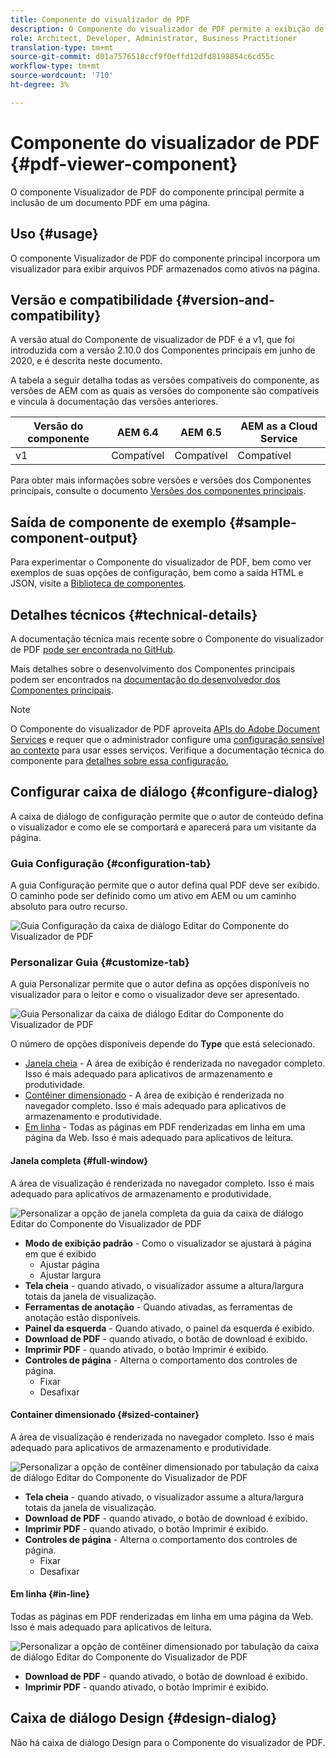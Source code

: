 ```yaml
---
title: Componente do visualizador de PDF
description: O Componente do visualizador de PDF permite a exibição de um documento PDF.
role: Architect, Developer, Administrator, Business Practitioner
translation-type: tm+mt
source-git-commit: d01a7576518ccf9f0effd12dfd8198854c6cd55c
workflow-type: tm+mt
source-wordcount: '710'
ht-degree: 3%

---
```



# Componente do visualizador de PDF {#pdf-viewer-component}

O componente Visualizador de PDF do componente principal permite a inclusão de um documento PDF em uma página.

## Uso {#usage}

O componente Visualizador de PDF do componente principal incorpora um visualizador para exibir arquivos PDF armazenados como ativos na página.

## Versão e compatibilidade {#version-and-compatibility}

A versão atual do Componente de visualizador de PDF é a v1, que foi introduzida com a versão 2.10.0 dos Componentes principais em junho de 2020, e é descrita neste documento.

A tabela a seguir detalha todas as versões compatíveis do componente, as versões de AEM com as quais as versões do componente são compatíveis e vincula à documentação das versões anteriores.

| Versão do componente | AEM 6.4 | AEM 6.5 | AEM as a Cloud Service |
|--- |--- |---|---|
| v1 | Compatível | Compatível | Compatível |

Para obter mais informações sobre versões e versões dos Componentes principais, consulte o documento [Versões dos componentes principais](/help/versions.md).

## Saída de componente de exemplo {#sample-component-output}

Para experimentar o Componente do visualizador de PDF, bem como ver exemplos de suas opções de configuração, bem como a saída HTML e JSON, visite a [Biblioteca de componentes](https://adobe.com/go/aem_cmp_library_pdfviewer).

## Detalhes técnicos {#technical-details}

A documentação técnica mais recente sobre o Componente do visualizador de PDF [pode ser encontrada no GitHub](https://adobe.com/go/aem_cmp_tech_pdfviewer_v1).

Mais detalhes sobre o desenvolvimento dos Componentes principais podem ser encontrados na [documentação do desenvolvedor dos Componentes principais](/help/developing/overview.md).

>[!NOTE]
>
>O Componente do visualizador de PDF aproveita [APIs do Adobe Document Services](https://www.adobe.io/apis/documentcloud/dcsdk.html) e requer que o administrador configure uma [configuração sensível ao contexto](/help/developing/context-aware-configs.md) para usar esses serviços. Verifique a documentação técnica do componente para [detalhes sobre essa configuração.](https://github.com/adobe/aem-core-wcm-components/tree/master/content/src/content/jcr_root/apps/core/wcm/components/pdfviewer/v1/pdfviewer#context-aware-config)

## Configurar caixa de diálogo {#configure-dialog}

A caixa de diálogo de configuração permite que o autor de conteúdo defina o visualizador e como ele se comportará e aparecerá para um visitante da página.

### Guia Configuração {#configuration-tab}

A guia Configuração permite que o autor defina qual PDF deve ser exibido. O caminho pode ser definido como um ativo em AEM ou um caminho absoluto para outro recurso.

![Guia Configuração da caixa de diálogo Editar do Componente do Visualizador de PDF](/help/assets/pdf-viewer-edit-configuration.png)

### Personalizar Guia {#customize-tab}

A guia Personalizar permite que o autor defina as opções disponíveis no visualizador para o leitor e como o visualizador deve ser apresentado.

![Guia Personalizar da caixa de diálogo Editar do Componente do Visualizador de PDF](/help/assets/pdf-viewer-edit-customize.png)

O número de opções disponíveis depende do **Type** que está selecionado.

* [Janela cheia](#full-window)  - A área de exibição é renderizada no navegador completo. Isso é mais adequado para aplicativos de armazenamento e produtividade.
* [Contêiner dimensionado](#sized-container)  - A área de exibição é renderizada no navegador completo. Isso é mais adequado para aplicativos de armazenamento e produtividade.
* [Em linha](#in-line)  - Todas as páginas em PDF renderizadas em linha em uma página da Web. Isso é mais adequado para aplicativos de leitura.

#### Janela completa {#full-window}

A área de visualização é renderizada no navegador completo. Isso é mais adequado para aplicativos de armazenamento e produtividade.

![Personalizar a opção de janela completa da guia da caixa de diálogo Editar do Componente do Visualizador de PDF](/help/assets/pdf-viewer-edit-customize-full.png)

* **Modo de exibição padrão**  - Como o visualizador se ajustará à página em que é exibido
   * Ajustar página
   * Ajustar largura
* **Tela cheia**  - quando ativado, o visualizador assume a altura/largura totais da janela de visualização.
* **Ferramentas de anotação**  - Quando ativadas, as ferramentas de anotação estão disponíveis.
* **Painel da esquerda**  - Quando ativado, o painel da esquerda é exibido.
* **Download de PDF**  - quando ativado, o botão de download é exibido.
* **Imprimir PDF**  - quando ativado, o botão Imprimir é exibido.
* **Controles de página**  - Alterna o comportamento dos controles de página.
   * Fixar
   * Desafixar

#### Container dimensionado {#sized-container}

A área de visualização é renderizada no navegador completo. Isso é mais adequado para aplicativos de armazenamento e produtividade.

![Personalizar a opção de contêiner dimensionado por tabulação da caixa de diálogo Editar do Componente do Visualizador de PDF](/help/assets/pdf-viewer-edit-customize-sized-container.png)

* **Tela cheia**  - quando ativado, o visualizador assume a altura/largura totais da janela de visualização.
* **Download de PDF**  - quando ativado, o botão de download é exibido.
* **Imprimir PDF**  - quando ativado, o botão Imprimir é exibido.
* **Controles de página**  - Alterna o comportamento dos controles de página.
   * Fixar
   * Desafixar

#### Em linha {#in-line}

Todas as páginas em PDF renderizadas em linha em uma página da Web. Isso é mais adequado para aplicativos de leitura.

![Personalizar a opção de contêiner dimensionado por tabulação da caixa de diálogo Editar do Componente do Visualizador de PDF](/help/assets/pdf-viewer-edit-customize-inline.png)

* **Download de PDF**  - quando ativado, o botão de download é exibido.
* **Imprimir PDF**  - quando ativado, o botão Imprimir é exibido.

## Caixa de diálogo Design {#design-dialog}

Não há caixa de diálogo Design para o Componente do visualizador de PDF.
